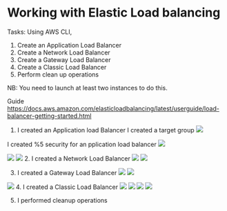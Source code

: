 # Working with Elastic Load balancing

Tasks: Using AWS CLI,

1. Create an Application Load Balancer
2. Create a Network Load Balancer
3. Create a Gateway Load Balancer
4. Create a Classic Load Balancer
5. Perform clean up operations


NB: You need to launch at least two instances to do this. 

Guide
https://docs.aws.amazon.com/elasticloadbalancing/latest/userguide/load-balancer-getting-started.html

1. I created an Application load Balancer
I created  a target group
![](../../images/Screenshot%20(712).png)

I created %5 security for an pplication load balancer
![](../../images/Screenshot%20(711).png)

![](../../images/Screenshot%20(713).png)
![](../../images/Screenshot%20(714).png)
2. I created  a Network Load Balancer
![](../../images/Screenshot%20(715).png)
![](../../images/Screenshot%20(717).png)

3.  I created a Gateway  Load Balancer
![](../../images/Screenshot%20(718).png)
![](../../images/Screenshot%20(719).png)

![](../../images/Screenshot%20(720).png)
4. I created  a Classic Load Balancer
![](../../images/Screenshot%20(721).png)
![](../../images/Screenshot%20(723).png)
![](../../images/Screenshot%20(724).png)
![](../../images/Screenshot%20(725).png)

5. I performed cleanup operations

